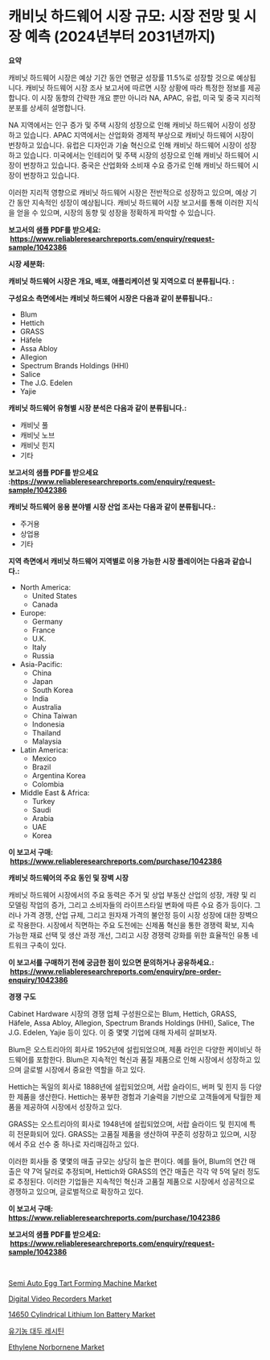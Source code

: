 <p><h1>캐비닛 하드웨어 시장 규모: 시장 전망 및 시장 예측 (2024년부터 2031년까지)</h1></p><p><strong>요약</strong></p>
<p><p>캐비닛 하드웨어 시장은 예상 기간 동안 연평균 성장률 11.5%로 성장할 것으로 예상됩니다. 캐비닛 하드웨어 시장 조사 보고서에 따르면 시장 상황에 따라 특정한 정보를 제공합니다. 이 시장 동향의 간략한 개요 뿐만 아니라 NA, APAC, 유럽, 미국 및 중국 지리적 분포를 상세히 설명합니다.</p><p>NA 지역에서는 인구 증가 및 주택 시장의 성장으로 인해 캐비닛 하드웨어 시장이 성장하고 있습니다. APAC 지역에서는 산업화와 경제적 부상으로 캐비닛 하드웨어 시장이 번창하고 있습니다. 유럽은 디자인과 기술 혁신으로 인해 캐비닛 하드웨어 시장이 성장하고 있습니다. 미국에서는 인테리어 및 주택 시장의 성장으로 인해 캐비닛 하드웨어 시장이 번창하고 있습니다. 중국은 산업화와 소비재 수요 증가로 인해 캐비닛 하드웨어 시장이 번창하고 있습니다.</p><p>이러한 지리적 영향으로 캐비닛 하드웨어 시장은 전반적으로 성장하고 있으며, 예상 기간 동안 지속적인 성장이 예상됩니다. 캐비닛 하드웨어 시장 보고서를 통해 이러한 지식을 얻을 수 있으며, 시장의 동향 및 성장을 정확하게 파악할 수 있습니다.</p></p>
<p><strong>보고서의 샘플 PDF를 받으세요: &nbsp;<a href="https://www.reliableresearchreports.com/enquiry/request-sample/1042386">https://www.reliableresearchreports.com/enquiry/request-sample/1042386</a></strong></p>
<p><strong>시장 세분화:</strong></p>
<p><strong> 캐비닛 하드웨어 시장은 개요, 배포, 애플리케이션 및 지역으로 더 분류됩니다. :</strong></p>
<p><strong>구성요소 측면에서는 캐비닛 하드웨어 시장은 다음과 같이 분류됩니다.:</strong></p>
<p><ul><li>Blum</li><li>Hettich</li><li>GRASS</li><li>Häfele</li><li>Assa Abloy</li><li>Allegion</li><li>Spectrum Brands Holdings (HHI)</li><li>Salice</li><li>The J.G. Edelen</li><li>Yajie</li></ul></p>
<p><strong> 캐비닛 하드웨어 유형별 시장 분석은 다음과 같이 분류됩니다.:</strong></p>
<p><ul><li>캐비닛 풀</li><li>캐비닛 노브</li><li>캐비닛 힌지</li><li>기타</li></ul></p>
<p><strong>보고서의 샘플 PDF를 받으세요 :<a href="https://www.reliableresearchreports.com/enquiry/request-sample/1042386">https://www.reliableresearchreports.com/enquiry/request-sample/1042386</a></strong></p>
<p><strong> 캐비닛 하드웨어 응용 분야별 시장 산업 조사는 다음과 같이 분류됩니다.:</strong></p>
<p><ul><li>주거용</li><li>상업용</li><li>기타</li></ul></p>
<p><strong>지역 측면에서 캐비닛 하드웨어 지역별로 이용 가능한 시장 플레이어는 다음과 같습니다.:</strong></p>
<p><ul>
    <li>
        North America:
        <ul>
            <li>United States</li>
            <li>Canada</li>
        </ul>
    </li>
    <li>
        Europe:
        <ul>
            <li>Germany</li>
            <li>France</li>
            <li>U.K.</li>
            <li>Italy</li>
            <li>Russia</li>
        </ul>
    </li>
    <li>
        Asia-Pacific:
        <ul>
            <li>China</li>
            <li>Japan</li>
            <li>South Korea</li>
            <li>India</li>
            <li>Australia</li>
            <li>China Taiwan</li>
            <li>Indonesia</li>
            <li>Thailand</li>
            <li>Malaysia</li>
        </ul>
    </li>
    <li>
        Latin America:
        <ul>
            <li>Mexico</li>
            <li>Brazil</li>
            <li>Argentina Korea</li>
            <li>Colombia</li>
        </ul>
    </li>
    <li>
        Middle East & Africa:
        <ul>
            <li>Turkey</li>
            <li>Saudi</li>
            <li>Arabia</li>
            <li>UAE</li>
            <li>Korea</li>
        </ul>
    </li>
    </ul></p>
<p><strong>이 보고서 구매: &nbsp;<a href="https://www.reliableresearchreports.com/purchase/1042386">https://www.reliableresearchreports.com/purchase/1042386</a></strong></p>
<p><strong>캐비닛 하드웨어의 주요 동인 및 장벽 시장</strong></p>
<p><p>캐비닛 하드웨어 시장에서의 주요 동력은 주거 및 상업 부동산 산업의 성장, 개량 및 리모델링 작업의 증가, 그리고 소비자들의 라이프스타일 변화에 따른 수요 증가 등이다. 그러나 가격 경쟁, 산업 규제, 그리고 원자재 가격의 불안정 등이 시장 성장에 대한 장벽으로 작용한다. 시장에서 직면하는 주요 도전에는 신제품 혁신을 통한 경쟁력 확보, 지속 가능한 재료 선택 및 생산 과정 개선, 그리고 시장 경쟁력 강화를 위한 효율적인 유통 네트워크 구축이 있다.</p></p>
<p><strong>이 보고서를 구매하기 전에 궁금한 점이 있으면 문의하거나 공유하세요.: &nbsp;<a href="https://www.reliableresearchreports.com/enquiry/pre-order-enquiry/1042386">https://www.reliableresearchreports.com/enquiry/pre-order-enquiry/1042386</a></strong></p>
<p><strong>경쟁 구도</strong></p>
<p><p>Cabinet Hardware 시장의 경쟁 업체 구성원으로는 Blum, Hettich, GRASS, Häfele, Assa Abloy, Allegion, Spectrum Brands Holdings (HHI), Salice, The J.G. Edelen, Yajie 등이 있다. 이 중 몇몇 기업에 대해 자세히 살펴보자.</p><p>Blum은 오스트리아의 회사로 1952년에 설립되었으며, 제품 라인은 다양한 케이비닛 하드웨어를 포함한다. Blum은 지속적인 혁신과 품질 제품으로 인해 시장에서 성장하고 있으며 글로벌 시장에서 중요한 역할을 하고 있다.</p><p>Hettich는 독일의 회사로 1888년에 설립되었으며, 서랍 슬라이드, 버퍼 및 힌지 등 다양한 제품을 생산한다. Hettich는 풍부한 경험과 기술력을 기반으로 고객들에게 탁월한 제품을 제공하여 시장에서 성장하고 있다.</p><p>GRASS는 오스트리아의 회사로 1948년에 설립되었으며, 서랍 슬라이드 및 힌지에 특히 전문화되어 있다. GRASS는 고품질 제품을 생산하여 꾸준히 성장하고 있으며, 시장에서 주요 선수 중 하나로 자리매김하고 있다.</p><p>이러한 회사들 중 몇몇의 매출 규모는 상당히 높은 편이다. 예를 들어, Blum의 연간 매출은 약 7억 달러로 추정되며, Hettich와 GRASS의 연간 매출은 각각 약 5억 달러 정도로 추정된다. 이러한 기업들은 지속적인 혁신과 고품질 제품으로 시장에서 성공적으로 경쟁하고 있으며, 글로벌적으로 확장하고 있다.</p></p>
<p><strong>이 보고서 구매: &nbsp; <a href="https://www.reliableresearchreports.com/purchase/1042386">https://www.reliableresearchreports.com/purchase/1042386</a></strong></p>
<p><strong>보고서의 샘플 PDF를 받으세요: &nbsp;<a href="https://www.reliableresearchreports.com/enquiry/request-sample/1042386">https://www.reliableresearchreports.com/enquiry/request-sample/1042386</a></strong><strong></strong></p>
<p>&nbsp;</p>
<p><p><a href="https://issuu.com/reportprime-2/docs/semi-auto-egg-tart-forming-machine-market-size-203">Semi Auto Egg Tart Forming Machine Market</a></p><p><a href="https://invited-way-688.notion.site/Digital-Video-Recorders-Market-Size-Growth-and-Forecast-from-2024-2031-59ddbdf7372643f6ae626af3017ebfa8">Digital Video Recorders Market</a></p><p><a href="https://view.publitas.com/reportprime-1/14650-cylindrical-lithium-ion-battery-market-size-focuses-on-market-dynamics-in-depth-analysis-and-future-projections-of-its-market-forecasted-for-period-from-2024-to-2031/">14650 Cylindrical Lithium Ion Battery Market</a></p><p><a href="https://github.com/vskv4779xr1/Market-Research-Report-List-1/blob/main/6353187190053.md">유기농 대두 레시틴</a></p><p><a href="https://github.com/mahnoor2003/Market-Research-Report-List-3/blob/main/ethylene-norbornene-market.md">Ethylene Norbornene Market</a></p></p>